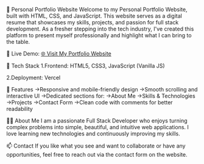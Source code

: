 💼 Personal Portfolio Website
Welcome to my Personal Portfolio Website, built with HTML, CSS, and JavaScript. This website serves as a digital resume that showcases my skills, projects, and passion for full stack development. As a fresher stepping into the tech industry, I've created this platform to present myself professionally and highlight what I can bring to the table.

🔗 Live Demo: [🌐 Visit My Portfolio Website](http://portfolio-snowy-five-96.vercel.app)

🚀 Tech Stack
1.Frontend: HTML5, CSS3, JavaScript (Vanilla JS)

2.Deployment: Vercel

📌 Features
->Responsive and mobile-friendly design
->Smooth scrolling and interactive UI
->Dedicated sections for:
  ->About Me
  ->Skills & Technologies
  ->Projects
  ->Contact Form
  ->Clean code with comments for better readability

🙋‍♂️ About Me
I am a passionate Full Stack Developer who enjoys turning complex problems into simple, beautiful, and intuitive web applications. I love learning new technologies and continuously improving my skills.

📫 Contact
If you like what you see and want to collaborate or have any opportunities, feel free to reach out via the contact form on the website.
